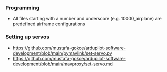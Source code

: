 ### Programming
- All files starting with a number and underscore (e.g. 10000_airplane) are predefined airframe configurations

### Setting up servos
- https://github.com/mustafa-gokce/ardupilot-software-development/blob/main/pymavlink/set-servo.py
- https://github.com/mustafa-gokce/ardupilot-software-development/blob/main/mavproxy/set-servo.md
